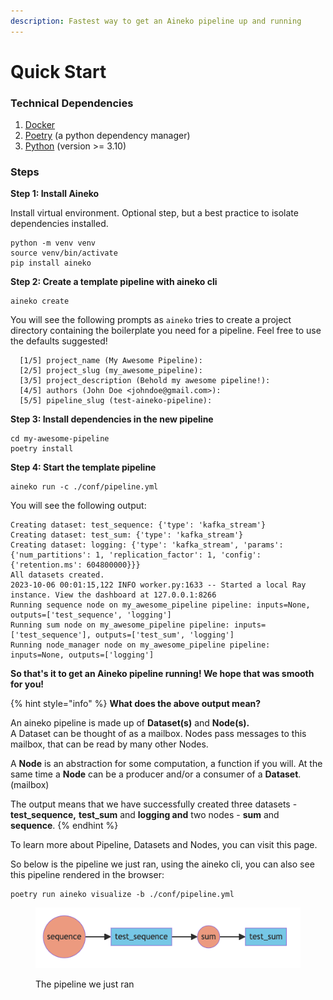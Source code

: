 ```yaml
---
description: Fastest way to get an Aineko pipeline up and running
---
```


# Quick Start

### Technical Dependencies&#x20;

1. [Docker](https://www.docker.com/get-started/)&#x20;
2. [Poetry](https://python-poetry.org/docs/#installation) (a python dependency manager)&#x20;
3. [Python](https://www.python.org/downloads/) (version >= 3.10)&#x20;

### Steps

**Step 1: Install Aineko**&#x20;

Install virtual environment. Optional step, but a best practice to isolate dependencies installed.&#x20;

```
python -m venv venv 
source venv/bin/activate 
pip install aineko

```

**Step 2: Create a template pipeline with aineko cli**&#x20;

```
aineko create 
```

You will see the following prompts as `aineko` tries to create a project directory containing the boilerplate you need for a pipeline. Feel free to use the defaults suggested! &#x20;

```
  [1/5] project_name (My Awesome Pipeline): 
  [2/5] project_slug (my_awesome_pipeline): 
  [3/5] project_description (Behold my awesome pipeline!): 
  [4/5] authors (John Doe <johndoe@gmail.com>): 
  [5/5] pipeline_slug (test-aineko-pipeline): 
```

**Step 3: Install dependencies in the new pipeline**&#x20;

```
cd my-awesome-pipeline
poetry install 
```

**Step 4: Start the template pipeline**&#x20;

```
aineko run -c ./conf/pipeline.yml
```

You will see the following output:&#x20;

```
Creating dataset: test_sequence: {'type': 'kafka_stream'}
Creating dataset: test_sum: {'type': 'kafka_stream'}
Creating dataset: logging: {'type': 'kafka_stream', 'params': {'num_partitions': 1, 'replication_factor': 1, 'config': {'retention.ms': 604800000}}}
All datasets created.
2023-10-06 00:01:15,122 INFO worker.py:1633 -- Started a local Ray instance. View the dashboard at 127.0.0.1:8266 
Running sequence node on my_awesome_pipeline pipeline: inputs=None, outputs=['test_sequence', 'logging']
Running sum node on my_awesome_pipeline pipeline: inputs=['test_sequence'], outputs=['test_sum', 'logging']
Running node_manager node on my_awesome_pipeline pipeline: inputs=None, outputs=['logging']
```

**So that's it to get an Aineko pipeline running! We hope that was smooth for you!**&#x20;

{% hint style="info" %}
**What does the above output mean?**&#x20;

An aineko pipeline is made up of **Dataset(s)** and **Node(s).**  \
A Dataset can be thought of as a mailbox. Nodes pass messages to this mailbox, that can be read by many other Nodes.&#x20;

A **Node** is an abstraction for some computation, a function if you will. At the same time a **Node** can be a producer and/or a consumer of a **Dataset**. (mailbox)&#x20;

The output means that we have successfully created three datasets - **test\_sequence,** **test\_sum** and **logging and** two nodes - **sum** and **sequence**.
{% endhint %}

To learn more about Pipeline, Datasets and Nodes, you can visit this page. &#x20;

So below is the pipeline we just ran, using the aineko cli, you can also see this pipeline rendered in the browser:&#x20;

```
poetry run aineko visualize -b ./conf/pipeline.yml
```

<figure><img src="../.gitbook/assets/image.png" alt=""><figcaption><p>The pipeline we just ran </p></figcaption></figure>




